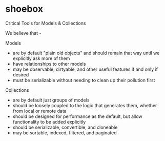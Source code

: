 # shoebox
Critical Tools for Models &amp; Collections

We believe that -

Models
* are by default "plain old objects" and should remain that way until we explicitly ask more of them
* have relationships to other models
* may be observable, dirtyable, and other useful features if and only if desired
* must be serializable without needing to clean up their pollution first

Collections 
* are by default just groups of models
* should be loosely coupled to the logic that generates them, whether from local or remote data
* should be designed for performance as the default, but allow functionality to be added explicitly 
* should be serializable, convertible, and cloneable
* may be sortable, indexed, filtered, and paginated
